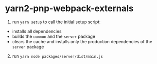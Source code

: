 # yarn2-pnp-webpack-externals

1. run `yarn setup` to call the initial setup script:
- installs all dependencies
- builds the `common` and the `server` package
- clears the cache and installs only the production dependencies of the `server` package

2. run `yarn node packages/server/dist/main.js`

